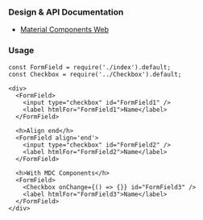 ### Design & API Documentation

- [Material Components Web](https://material.io/components/web/catalog/input-controls/form-fields/)

### Usage

```
const FormField = require('./index').default;
const Checkbox = require('../Checkbox').default;

<div>
  <FormField>
    <input type="checkbox" id="FormField1" />
    <label htmlFor="FormField1">Name</label>
  </FormField>

  <h>Align end</h>
  <FormField align='end'>
    <input type="checkbox" id="FormField2" />
    <label htmlFor="FormField2">Name</label>
  </FormField>

  <h>With MDC Components</h>
  <FormField>
    <Checkbox onChange={() => {}} id="FormField3" />
    <label htmlFor="FormField3">Name</label>
  </FormField>
</div>
```
